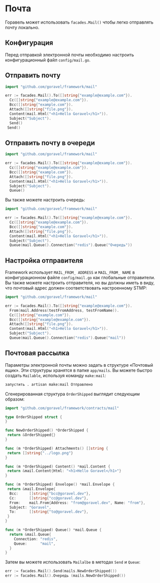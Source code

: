 # Почта

Горавель может использовать `facades.Mail()` чтобы легко отправлять почту локально.

## Конфигурация

Перед отправкой электронной почты необходимо настроить конфигурационный файл `config/mail.go`.

## Отправить почту

```go
import "github.com/goravel/framework/mail"

err := facades.Mail().To([]string{"example@example.com"}).
  Cc([]string{"example@example.com"}).
  Bcc([]string{"example.com"}).
  Attach([]string{"file.png"}).
  Content(mail.Html("<h1>Hello Goravel</h1>")).
  Subject("Subject").
  Send() 
 Send()
```

## Отправить почту в очереди

```go
import "github.com/goravel/framework/mail"

err := facades.Mail().To([]string{"example@example.com"}).
  Cc([]string{"example@example.com"}).
  Bcc([]string{"example.com"}).
  Attach([]string{"file.png"}).
  Content(mail.Html("<h1>Hello Goravel</h1>")).
  Subject("Subject").
  Queue()
```

Вы также можете настроить очередь:

```go
import "github.com/goravel/framework/mail"

err := facades.Mail().To([]string{"example@example.com"}).
  Cc([]string{"example@example.com"}).
  Bcc([]string{"example.com"}).
  Attach([]string{"file.png"}).
  Content(mail.Html("<h1>Hello Goravel</h1>")).
  Subject("Subject").
  Queue(mail.Queue().Connection("redis").Queue("Очередь"))
```

## Настройка отправителя

Framework использует `MAIL_FROM_ ADDRESS` и `MAIL_FROM_ NAME` в конфигурационном файле `config/mail.go` как глобальные отправители.
Вы также можете настроить отправителя, но вы должны иметь в виду, что почтовый адрес должен соответствовать настроенному
STMP:

```go
import "github.com/goravel/framework/mail"

err := facades.Mail().To([]string{"example@example.com"}).
  From(mail.Address(testFromAddress, testFromName)).
  Cc([]string{"example.com"}).
  Bcc([]string{"example@example.com"}).
  Attach([]string{"file.png"}).
  Content(mail.Html("<h1>Hello Goravel</h1>")).
  Subject("Subject").
  Queue(mail.Queue().Connection("redis").Queue("mail"))
```

## Почтовая рассылка

Параметры электронной почты можно задать в структуре «Почтовый ящик». Эти структуры хранятся в папке `app/mails`.
Вы можете быстро создать `Mailable`, используя команду `make:mail`:

```bash
запустить . artisan make:mail Отправлено
```

Сгенерированная структура `OrderShipped` выглядит следующим образом:

```go
import "github.com/goravel/framework/contracts/mail"

type OrderShipped struct {
}

func NewOrderShipped() *OrderShipped {
 return &OrderShipped{}
}

func (m *OrderShipped) Attachments() []string {
 return []string{"../logo.png"}
}

func (m *OrderShipped) Content() *mail.Content {
 return &mail.Content{Html: "<h1>Hello Goravel</h1>"}
}

func (m *OrderShipped) Envelope() *mail.Envelope {
 return &mail.Envelope{
  Bcc:     []string{"bcc@goravel.dev"},
  Cc:      []string{"cc@goravel.dev"},
  From:    mail.From{Address: "from@goravel.dev", Name: "from"},
  Subject: "Goravel",
  To:      []string{"to@goravel.dev"},
 }
}

func (m *OrderShipped) Queue() *mail.Queue {
  return &mail.Queue{
    Connection: "redis",
    Queue:      "mail",
  }
}
```

Затем вы можете использовать `Mailalbe` в методах `Send` и `Queue`:

```go
err := facades.Mail().Send(mails.NewOrderShipped())
err := facades.Mail().Очередь (mails.NewOrderShipped())
```
